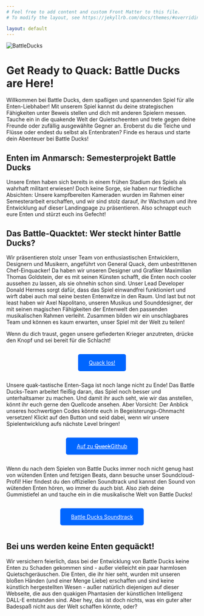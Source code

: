 ```yaml
---
# Feel free to add content and custom Front Matter to this file.
# To modify the layout, see https://jekyllrb.com/docs/themes/#overriding-theme-defaults

layout: default
---
```

![BattleDucks](bilder/DALL%C2%B7E%202023-02-14%2014.10.52%20-%20Can%20you%20compose%20a%20cartoon%20style%20duck%20with%20military%20suit%20and%20machine%20gun%20below%20wings%20flying%20over%20an%20ocean%20as%20a%20full%20hd%20image.png)

# Get Ready to Quack: Battle Ducks are Here!

Willkommen bei Battle Ducks, dem spaßigen und spannenden Spiel für alle Enten-Liebhaber! Mit unserem Spiel kannst du deine strategischen Fähigkeiten unter Beweis stellen und dich mit anderen Spielern messen. Tauche ein in die quakende Welt der Quietscheenten und trete gegen deine Freunde oder zufällig ausgewählte Gegner an. Eroberst du die Teiche und Flüsse oder endest du selbst als Entenbraten? Finde es heraus und starte dein Abenteuer bei Battle Ducks!

## Enten im Anmarsch: Semesterprojekt Battle Ducks
Unsere Enten haben sich bereits in einem frühen Stadium des Spiels als wahrhaft militant erwiesen! Doch keine Sorge, sie haben nur friedliche Absichten: Unsere kampfbereiten Kameraden wurden im Rahmen einer Semesterarbeit erschaffen, und wir sind stolz darauf, ihr Wachstum und ihre Entwicklung auf dieser Landingpage zu präsentieren. Also schnappt euch eure Enten und stürzt euch ins Gefecht!

## Das Battle-Quacktet: Wer steckt hinter Battle Ducks?

Wir präsentieren stolz unser Team von enthusiastischen Entwicklern, Designern und Musikern, angeführt von General Quack, dem unbestrittenen Chef-Einquacker! Da haben wir unseren Designer und Grafiker Maximilian Thomas Goldstein, der es mit seinen Künsten schafft, die Enten noch cooler aussehen zu lassen, als sie ohnehin schon sind. Unser Lead Developer Donald Hermes sorgt dafür, dass das Spiel einwandfrei funktioniert und wirft dabei auch mal seine besten Entenwitze in den Raum. Und last but not least haben wir Axel Napolitano, unseren Musikus und Sounddesigner, der mit seinen magischen Fähigkeiten der Entenwelt den passenden musikalischen Rahmen verleiht. Zusammen bilden wir ein unschlagbares Team und können es kaum erwarten, unser Spiel mit der Welt zu teilen!

Wenn du dich traust, gegen unsere gefiederten Krieger anzutreten, drücke den Knopf und sei bereit für die Schlacht!
<style>
.button {
    margin:1em auto;
    display:inline-block;
    border-radius:5px;
    background-color:#06F;
    color:#FFF!important;
    padding:1em 2em;
}
.button:hover {
    background:#F60;
}

</style>
<center><a href="game/index.html" target="_game" title="Battle Ducks jetzt starten" class="button">Quack los!</a></center>

Unsere quak-tastische Enten-Saga ist noch lange nicht zu Ende! Das Battle Ducks-Team arbeitet fleißig daran, das Spiel noch besser und unterhaltsamer zu machen. Und damit ihr auch seht, wie wir das anstellen, könnt ihr euch gerne den Quellcode ansehen. Aber Vorsicht: Der Anblick unseres hochwertigen Codes könnte euch in Begeisterungs-Ohnmacht versetzen! Klickt auf den Button und seid dabei, wenn wir unsere Spielentwicklung aufs nächste Level bringen!

<center><a href="https://github.com/ZESA-Studio/Battle-Ducks" target="_source" title="Auf zum Quellcode" class="button">Auf zu <del>Quack</del>Github</a></center>

Wenn du nach dem Spielen von Battle Ducks immer noch nicht genug hast von wütenden Enten und fetzigen Beats, dann besuche unser Soundcloud-Profil! Hier findest du den offiziellen Soundtrack und kannst den Sound von wütenden Enten hören, wo immer du auch bist. Also zieh deine Gummistiefel an und tauche ein in die musikalische Welt von Battle Ducks!

<center><a href="https://soundcloud.com/the-Battle-Ducks-team/sets/Battle-Ducks-original/s-5NF5MoGebc0?si=a176629f46974e73ab8a264863e6b05d&utm_source=clipboard&utm_medium=text&utm_campaign=social_sharing" target="_source" title="Quacktastischer Sound!" class="button">Battle Ducks Soundtrack</a></center>

## Bei uns werden keine Enten gequäckt! 

Wir versichern feierlich, dass bei der Entwicklung von Battle Ducks keine Enten zu Schaden gekommen sind - außer vielleicht ein paar harmlosen Quietschgeräuschen. Die Enten, die ihr hier seht, wurden mit unseren bloßen Händen (und einer Menge Liebe) erschaffen und sind keine künstlich hergestellten Wesen - außer natürlich diejenigen auf dieser Webseite, die aus den quakigen Phantasien der künstlichen Intelligenz DALL-E entstanden sind. Aber hey, das ist doch nichts, was ein guter alter Badespaß nicht aus der Welt schaffen könnte, oder?